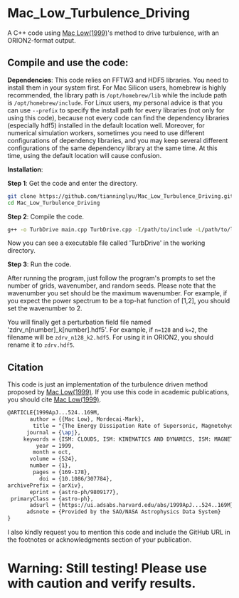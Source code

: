 # Mac_Low_Turbulence_Driving
A C++ code using [Mac Low(1999)](https://ui.adsabs.harvard.edu/abs/1999ApJ...524..169M/abstract)'s method to drive turbulence, with an ORION2-format output.

## Compile and use the code:
**Dependencies**: This code relies on FFTW3 and HDF5 libraries. You need to install them in your system first. For Mac Silicon users, homebrew is highly recommended, the library path is `/opt/homebrew/lib` while the include path is `/opt/homebrew/include`. For Linux users, my personal advice is that you can use `--prefix` to specify the install path for every libraries (not only for using this code), because not every code can find the dependency libraries (especially hdf5) installed in the default location well. Moreover, for numerical simulation workers, sometimes you need to use different configurations of dependency libraries, and you may keep several different configurations of the same dependency library at the same time. At this time, using the default location will cause confusion.

**Installation**:

**Step 1**: Get the code and enter the directory. 
```bash
git clone https://github.com/tianninglyu/Mac_Low_Turbulence_Driving.git`
cd Mac_Low_Turbulence_Driving
```

**Step 2**: Compile the code. 
```bash
g++ -o TurbDrive main.cpp TurbDrive.cpp -I/path/to/include -L/path/to/lib
```
Now you can see a executable file called 'TurbDrive' in the working directory.

**Step 3**: Run the code.

After running the program, just follow the program's prompts to set the number of grids, wavenumber, and random seeds. Please note that the wavenumber you set should be the maximum wavenumber. For example, if you expect the power spectrum to be a top-hat function of \[1,2\], you should set the wavenumber to 2.

You will finally get a perturbation field file named 'zdrv_n\[number\]_k\[number\].hdf5'. For example, if `n=128` and `k=2`, the filename will be `zdrv_n128_k2.hdf5`. For using it in ORION2, you should rename it to `zdrv.hdf5`.

## Citation
This code is just an implementation of the turbulence driven method proposed by [Mac Low(1999)](https://ui.adsabs.harvard.edu/abs/1999ApJ...524..169M/abstract). If you use this code in academic publications, you should cite [Mac Low(1999)](https://ui.adsabs.harvard.edu/abs/1999ApJ...524..169M/abstract). 
```latex
@ARTICLE{1999ApJ...524..169M,
       author = {{Mac Low}, Mordecai-Mark},
        title = "{The Energy Dissipation Rate of Supersonic, Magnetohydrodynamic Turbulence in Molecular Clouds}",
      journal = {\apj},
     keywords = {ISM: CLOUDS, ISM: KINEMATICS AND DYNAMICS, ISM: MAGNETIC FIELDS, MAGNETOHYDRODYNAMICS: MHD, TURBULENCE, ISM: Clouds, ISM: Kinematics and Dynamics, ISM: Magnetic Fields, Magnetohydrodynamics: MHD, Turbulence, Astrophysics},
         year = 1999,
        month = oct,
       volume = {524},
       number = {1},
        pages = {169-178},
          doi = {10.1086/307784},
archivePrefix = {arXiv},
       eprint = {astro-ph/9809177},
 primaryClass = {astro-ph},
       adsurl = {https://ui.adsabs.harvard.edu/abs/1999ApJ...524..169M},
      adsnote = {Provided by the SAO/NASA Astrophysics Data System}
}
```
I also kindly request you to mention this code and include the GitHub URL in the footnotes or acknowledgments section of your publication.

# Warning: Still testing! Please use with caution and verify results.
